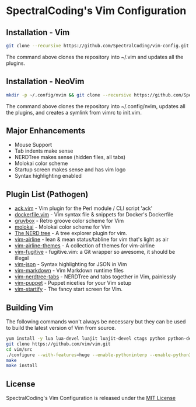# SpectralCoding's Vim Configuration

## Installation - Vim

```bash
git clone --recursive https://github.com/SpectralCoding/vim-config.git ~/.vim
```

The command above clones the repository into ~/.vim and updates all the plugins.

## Installation - NeoVim

```bash
mkdir -p ~/.config/nvim && git clone --recursive https://github.com/SpectralCoding/vim-config.git ~/.config/nvim && ln -s ~/.config/nvim/vimrc ~/.config/nvim/init.vim
```

The command above clones the repository into ~/.config/nvim, updates all the plugins, and creates a symlink from vimrc to init.vim.

## Major Enhancements

 * Mouse Support
 * Tab indents make sense
 * NERDTree makes sense (hidden files, all tabs)
 * Molokai color scheme
 * Startup screen makes sense and has vim logo
 * Syntax highlighting enabled

## Plugin List (Pathogen)

 * [ack.vim](http://vimawesome.com/plugin/ack-vim) - Vim plugin for the Perl module / CLI script 'ack'
 * [dockerfile.vim](http://vimawesome.com/plugin/dockerfile-vim) - Vim syntax file & snippets for Docker's Dockerfile
 * [gruvbox](http://vimawesome.com/plugin/gruvbox) - Retro groove color scheme for Vim
 * [molokai](http://vimawesome.com/plugin/molokai) - Molokai color scheme for Vim
 * [The NERD tree](http://vimawesome.com/plugin/nerdtree-red) - A tree explorer plugin for vim.
 * [vim-airline](http://vimawesome.com/plugin/vim-airline) - lean & mean status/tabline for vim that's light as air
 * [vim-airline-themes](http://vimawesome.com/plugin/vim-airline-themes) - A collection of themes for vim-airline
 * [vim-fugitive](http://vimawesome.com/plugin/fugitive-vim) - fugitive.vim: a Git wrapper so awesome, it should be illegal
 * [vim-json](http://vimawesome.com/plugin/vim-json-speak-now) - Syntax highlighting for JSON in Vim
 * [vim-markdown](http://vimawesome.com/plugin/vim-markdown-enchanted) - Vim Markdown runtime files
 * [vim-nerdtree-tabs](http://vimawesome.com/plugin/vim-nerdtree-tabs) - NERDTree and tabs together in Vim, painlessly
 * [vim-puppet](http://vimawesome.com/plugin/vim-puppet-enchanted) - Puppet niceties for your Vim setup
 * [vim-startify](http://vimawesome.com/plugin/vim-startify) - The fancy start screen for Vim.

## Building Vim

The following commands won't always be necessary but they can be used to build the latest version of Vim from source.

```bash
yum install -y lua lua-devel luajit luajit-devel ctags python python-devel perl perl-devel ncurses-devel
git clone https://github.com/vim/vim.git
cd vim/src
./configure --with-features=huge --enable-pythoninterp --enable-python3interp --enable-perlinterp -enable-luainterp --with-luajit --enable-fail-if-missing
make
make install
```

## License

SpectralCoding's Vim Configuration is released under the [MIT License](https://opensource.org/licenses/MIT)
